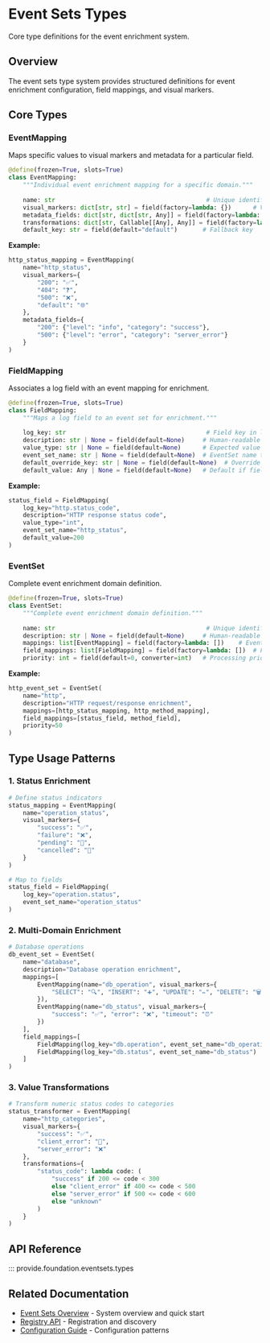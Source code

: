 # Event Sets Types

Core type definitions for the event enrichment system.

## Overview

The event sets type system provides structured definitions for event enrichment configuration, field mappings, and visual markers.

## Core Types

### EventMapping

Maps specific values to visual markers and metadata for a particular field.

```python
@define(frozen=True, slots=True)
class EventMapping:
    """Individual event enrichment mapping for a specific domain."""
    
    name: str                                          # Unique identifier
    visual_markers: dict[str, str] = field(factory=lambda: {})      # Value -> emoji/marker
    metadata_fields: dict[str, dict[str, Any]] = field(factory=lambda: {})  # Value -> metadata
    transformations: dict[str, Callable[[Any], Any]] = field(factory=lambda: {})  # Value transformers
    default_key: str = field(default="default")       # Fallback key
```

**Example:**
```python
http_status_mapping = EventMapping(
    name="http_status",
    visual_markers={
        "200": "✅",
        "404": "❓", 
        "500": "❌",
        "default": "🌐"
    },
    metadata_fields={
        "200": {"level": "info", "category": "success"},
        "500": {"level": "error", "category": "server_error"}
    }
)
```

### FieldMapping

Associates a log field with an event mapping for enrichment.

```python
@define(frozen=True, slots=True)
class FieldMapping:
    """Maps a log field to an event set for enrichment."""
    
    log_key: str                                       # Field key in log events
    description: str | None = field(default=None)     # Human-readable description
    value_type: str | None = field(default=None)      # Expected value type
    event_set_name: str | None = field(default=None)  # EventSet name to use
    default_override_key: str | None = field(default=None)  # Override default key
    default_value: Any | None = field(default=None)   # Default if field missing
```

**Example:**
```python
status_field = FieldMapping(
    log_key="http.status_code",
    description="HTTP response status code",
    value_type="int",
    event_set_name="http_status",
    default_value=200
)
```

### EventSet

Complete event enrichment domain definition.

```python
@define(frozen=True, slots=True)
class EventSet:
    """Complete event enrichment domain definition."""
    
    name: str                                          # Unique identifier
    description: str | None = field(default=None)     # Human-readable description
    mappings: list[EventMapping] = field(factory=lambda: [])    # Event mappings
    field_mappings: list[FieldMapping] = field(factory=lambda: [])  # Field associations
    priority: int = field(default=0, converter=int)   # Processing priority
```

**Example:**
```python
http_event_set = EventSet(
    name="http",
    description="HTTP request/response enrichment",
    mappings=[http_status_mapping, http_method_mapping],
    field_mappings=[status_field, method_field],
    priority=50
)
```

## Type Usage Patterns

### 1. Status Enrichment

```python
# Define status indicators
status_mapping = EventMapping(
    name="operation_status",
    visual_markers={
        "success": "✅",
        "failure": "❌",
        "pending": "🔄",
        "cancelled": "🚫"
    }
)

# Map to fields
status_field = FieldMapping(
    log_key="operation.status",
    event_set_name="operation_status"
)
```

### 2. Multi-Domain Enrichment

```python
# Database operations
db_event_set = EventSet(
    name="database",
    description="Database operation enrichment",
    mappings=[
        EventMapping(name="db_operation", visual_markers={
            "SELECT": "🔍", "INSERT": "➕", "UPDATE": "✏️", "DELETE": "🗑️"
        }),
        EventMapping(name="db_status", visual_markers={
            "success": "✅", "error": "❌", "timeout": "⏰"
        })
    ],
    field_mappings=[
        FieldMapping(log_key="db.operation", event_set_name="db_operation"),
        FieldMapping(log_key="db.status", event_set_name="db_status")
    ]
)
```

### 3. Value Transformations

```python
# Transform numeric status codes to categories
status_transformer = EventMapping(
    name="http_categories",
    visual_markers={
        "success": "✅",
        "client_error": "🚫", 
        "server_error": "❌"
    },
    transformations={
        "status_code": lambda code: (
            "success" if 200 <= code < 300
            else "client_error" if 400 <= code < 500
            else "server_error" if 500 <= code < 600
            else "unknown"
        )
    }
)
```

## API Reference

::: provide.foundation.eventsets.types

## Related Documentation

- [Event Sets Overview](api-index.md) - System overview and quick start
- [Registry API](api-registry.md) - Registration and discovery
- [Configuration Guide](../../guide/config/index.md) - Configuration patterns